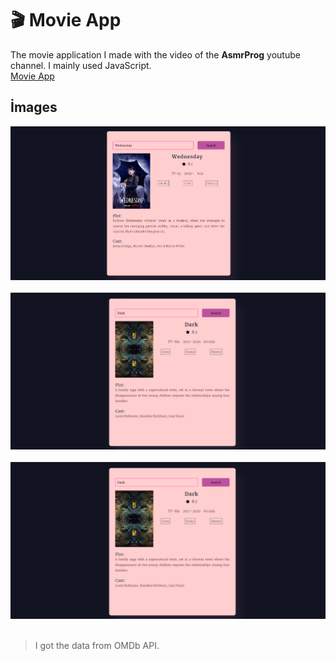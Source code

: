 # :clapper: Movie App

The movie application I made with the video of the **AsmrProg** youtube channel. I mainly used JavaScript.<br>
<a href="https://sude-go.github.io/Movie-App/">Movie App</a>

## İmages
<img src="images/1.png"><br><br>
<img src="images/2.png"><br><br>
<img src="images/2.png"><br><br>

> I got the data from OMDb API.
